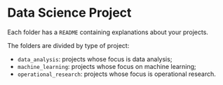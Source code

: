 # Data Science Project

Each folder has a `README` containing explanations about your projects.

The folders are divided by type of project:

- `data_analysis`: projects whose focus is data analysis;
- `machine_learning`: projects whose focus on machine learning;
- `operational_research`: projects whose focus is operational research.
